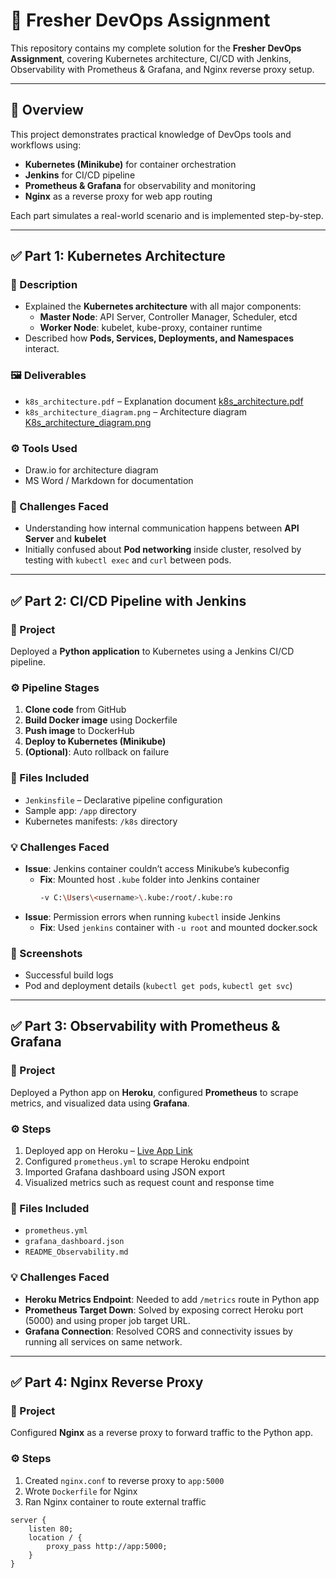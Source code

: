 # 🚀 Fresher DevOps Assignment

This repository contains my complete solution for the **Fresher DevOps Assignment**, covering Kubernetes architecture, CI/CD with Jenkins, Observability with Prometheus & Grafana, and Nginx reverse proxy setup.

---

## 📘 Overview

This project demonstrates practical knowledge of DevOps tools and workflows using:
- **Kubernetes (Minikube)** for container orchestration  
- **Jenkins** for CI/CD pipeline  
- **Prometheus & Grafana** for observability and monitoring  
- **Nginx** as a reverse proxy for web app routing  

Each part simulates a real-world scenario and is implemented step-by-step.

---

## ✅ Part 1: Kubernetes Architecture

### 📄 Description
- Explained the **Kubernetes architecture** with all major components:
  - **Master Node**: API Server, Controller Manager, Scheduler, etcd  
  - **Worker Node**: kubelet, kube-proxy, container runtime  
- Described how **Pods, Services, Deployments, and Namespaces** interact.

### 🖼 Deliverables
- `k8s_architecture.pdf` – Explanation document [k8s_architecture.pdf](k8s_architecture.pdf)
- `k8s_architecture_diagram.png` – Architecture diagram  [K8s_architecture_diagram.png](K8s_architecture_diagram.png)

### ⚙️ Tools Used
- Draw.io for architecture diagram  
- MS Word / Markdown for documentation  

### 🧩 Challenges Faced
- Understanding how internal communication happens between **API Server** and **kubelet**  
- Initially confused about **Pod networking** inside cluster, resolved by testing with `kubectl exec` and `curl` between pods.

---

## ✅ Part 2: CI/CD Pipeline with Jenkins

### 🧰 Project
Deployed a **Python application** to Kubernetes using a Jenkins CI/CD pipeline.

### ⚙️ Pipeline Stages
1. **Clone code** from GitHub  
2. **Build Docker image** using Dockerfile  
3. **Push image** to DockerHub  
4. **Deploy to Kubernetes (Minikube)**  
5. **(Optional)**: Auto rollback on failure  

### 🧾 Files Included
- `Jenkinsfile` – Declarative pipeline configuration  
- Sample app: `/app` directory  
- Kubernetes manifests: `/k8s` directory  

### 💡 Challenges Faced
- **Issue**: Jenkins container couldn’t access Minikube’s kubeconfig  
  - **Fix**: Mounted host `.kube` folder into Jenkins container  
    ```bash
    -v C:\Users\<username>\.kube:/root/.kube:ro
    ```
- **Issue**: Permission errors when running `kubectl` inside Jenkins  
  - **Fix**: Used `jenkins` container with `-u root` and mounted docker.sock  

### 📸 Screenshots
- Successful build logs  
- Pod and deployment details (`kubectl get pods`, `kubectl get svc`)  

---

## ✅ Part 3: Observability with Prometheus & Grafana

### 🧰 Project
Deployed a Python app on **Heroku**, configured **Prometheus** to scrape metrics, and visualized data using **Grafana**.

### ⚙️ Steps
1. Deployed app on Heroku – [Live App Link](https://your-app.herokuapp.com)  
2. Configured `prometheus.yml` to scrape Heroku endpoint  
3. Imported Grafana dashboard using JSON export  
4. Visualized metrics such as request count and response time  

### 🧾 Files Included
- `prometheus.yml`  
- `grafana_dashboard.json`  
- `README_Observability.md`  

### 💡 Challenges Faced
- **Heroku Metrics Endpoint**: Needed to add `/metrics` route in Python app  
- **Prometheus Target Down**: Solved by exposing correct Heroku port (5000) and using proper job target URL.  
- **Grafana Connection**: Resolved CORS and connectivity issues by running all services on same network.  

---

## ✅ Part 4: Nginx Reverse Proxy

### 🧰 Project
Configured **Nginx** as a reverse proxy to forward traffic to the Python app.

### ⚙️ Steps
1. Created `nginx.conf` to reverse proxy to `app:5000`  
2. Wrote `Dockerfile` for Nginx  
3. Ran Nginx container to route external traffic  

```nginx
server {
    listen 80;
    location / {
        proxy_pass http://app:5000;
    }
}

